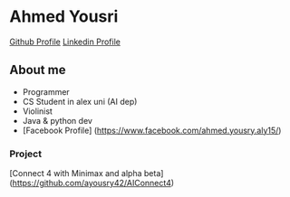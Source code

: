 # Ahmed Yousri
[Github Profile](https://github.com/ayousry42)
[Linkedin Profile](https://www.linkedin.com/in/ahmed-yousry-807582196/)
## **About me**
- Programmer
- CS Student in alex uni (AI dep)
- Violinist
- Java & python dev
- [Facebook Profile] (https://www.facebook.com/ahmed.yousry.aly15/)
### Project 
[Connect 4 with Minimax and alpha beta] (https://github.com/ayousry42/AIConnect4)